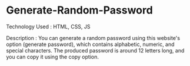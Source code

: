 # Generate-Random-Password


Technology Used :
        HTML, CSS, JS

Description : 
        You can generate a random password using this website's option (generate password), which contains alphabetic, numeric, and special characters. The produced password is around 12 letters long, and you can copy it using the copy option.
